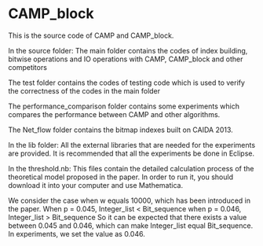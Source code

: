 # CAMP_block
This is the source code of CAMP and CAMP_block.

In the source folder:
The main folder contains the codes of index building, bitwise operations and IO operations with CAMP, CAMP_block and other competitors

The test folder contains the codes of testing code which is used to verify the correctness of the codes in the main folder

The performance_comparison folder contains some experiments which compares the performance between CAMP and other algorithms.

The Net_flow folder contains the bitmap indexes built on CAIDA 2013.


In the lib folder:
All the external libraries that are needed for the experiments are provided. It is recommended that all the experiments be done in Eclipse.

In the threshold.nb:
This files contain the detailed calculation process of the theoretical model proposed in the paper. In order to run it, you should download it into your computer and use Mathematica.

We consider the case when w equals 10000, which has been introduced in the paper.
When p = 0.045, Integer_list < Bit_sequence
when p = 0.046, Integer_list > Bit_sequence
So it can be expected that there exists a value between 0.045 and 0.046, which can make Integer_list equal Bit_sequence. In experiments, we set the value as 0.046.
